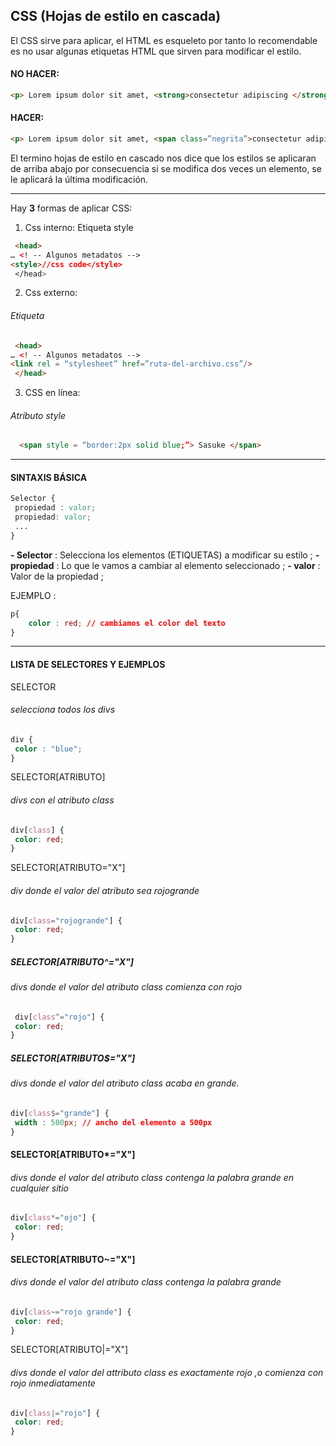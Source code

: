 
## CSS (Hojas de estilo en cascada) 


El CSS sirve para aplicar, el HTML es esqueleto por tanto lo recomendable es no usar algunas etiquetas HTML que sirven para modificar el estilo. 

#### NO HACER: 
```html
<p> Lorem ipsum dolor sit amet, <strong>consectetur adipiscing </strong> Nuncvulputate semper 	sapien eget vulputate. Vivamus sed tortor et nulla.<p>
```

#### HACER: 
```html
<p> Lorem ipsum dolor sit amet, <span class=”negrita”>consectetur adipiscing </span> Nuncvulputate semper sapien eget vulputate. Vivamus sed tortor et nulla. <p> 
```

El termino hojas de estilo en cascado nos dice que los estilos se aplicaran de arriba abajo por consecuencia si se modifica dos veces un elemento, se le aplicará la última modificación.


------------


Hay **3** formas de aplicar CSS:

1. Css interno: 
Etiqueta style
```html
 <head> 
… <! -- Algunos metadatos --> 
<style>//css code</style> 
 </head> 
```

2.  Css externo: 
###### Etiqueta <link>
```html
 <head> 
… <! -- Algunos metadatos --> 
<link rel = “stylesheet” href=”ruta-del-archivo.css”/> 
 </head> 
```

3. CSS en línea: 
###### Atributo style 
```html
  <span style = “border:2px solid blue;”> Sasuke </span> 
```
------------
#### SINTAXIS BÁSICA 
```css
Selector {
 propiedad : valor;
 propiedad: valor;
 ...
}
```
**- Selector** : Selecciona los elementos (ETIQUETAS) a modificar su estilo ;
**- propiedad** : Lo que le vamos a cambiar al elemento seleccionado ;
**- valor** : Valor de la propiedad ;

EJEMPLO : 
```css
p{
	color : red; // cambiamos el color del texto
}
```

-------------
#### LISTA DE SELECTORES Y EJEMPLOS 
SELECTOR
###### selecciona todos los divs 
```css
div {
 color : "blue";
}

```
SELECTOR[ATRIBUTO]
###### divs con el atributo class
```css
div[class] {
 color: red;
}
```
SELECTOR[ATRIBUTO="X"]
###### div donde el valor del atributo sea rojogrande
```css
div[class="rojogrande"] {
 color: red;
}
```

##### SELECTOR[ATRIBUTO^="X"]
###### divs donde el valor del atributo class comienza con rojo
```css
 div[class^="rojo"] {
 color: red;
}
```
##### SELECTOR[ATRIBUTO$="X"] 
###### divs donde el valor del atributo class acaba en grande.
```css
div[class$="grande"] {
 width : 500px; // ancho del elemento a 500px
}
```
#### SELECTOR[ATRIBUTO*="X"]
######  divs donde el valor del atributo class contenga la palabra grande en cualquier sitio
```css
div[class*="ojo"] {
 color: red;
}
```
#### SELECTOR[ATRIBUTO~="X"]
######  divs donde el valor del atributo class contenga la palabra grande
```css
div[class~="rojo grande"] {
 color: red;
}
```
SELECTOR[ATRIBUTO|="X"]
###### divs donde el valor del attributo class es exactamente rojo ,o comienza con rojo inmediatamente 
```css
div[class|="rojo"] {
 color: red;
}
```
